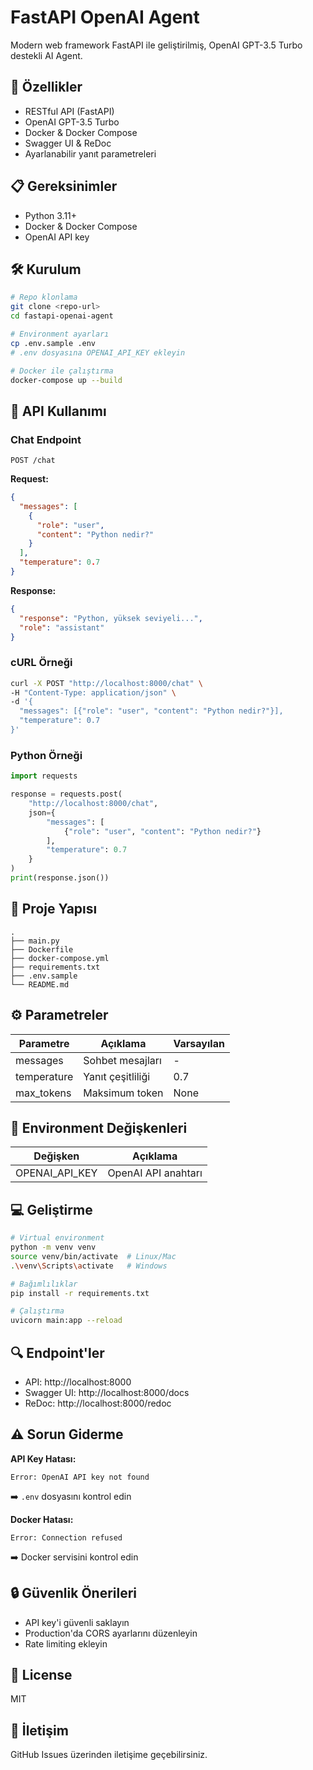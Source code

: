 # FastAPI OpenAI Agent

Modern web framework FastAPI ile geliştirilmiş, OpenAI GPT-3.5 Turbo destekli AI Agent.

## 🚀 Özellikler

- RESTful API (FastAPI)
- OpenAI GPT-3.5 Turbo
- Docker & Docker Compose
- Swagger UI & ReDoc
- Ayarlanabilir yanıt parametreleri

## 📋 Gereksinimler

- Python 3.11+
- Docker & Docker Compose
- OpenAI API key

## 🛠 Kurulum

```bash
# Repo klonlama
git clone <repo-url>
cd fastapi-openai-agent

# Environment ayarları
cp .env.sample .env
# .env dosyasına OPENAI_API_KEY ekleyin

# Docker ile çalıştırma
docker-compose up --build
```

## 🔌 API Kullanımı

### Chat Endpoint

`POST /chat`

**Request:**
```json
{
  "messages": [
    {
      "role": "user",
      "content": "Python nedir?"
    }
  ],
  "temperature": 0.7
}
```

**Response:**
```json
{
  "response": "Python, yüksek seviyeli...",
  "role": "assistant"
}
```

### cURL Örneği
```bash
curl -X POST "http://localhost:8000/chat" \
-H "Content-Type: application/json" \
-d '{
  "messages": [{"role": "user", "content": "Python nedir?"}],
  "temperature": 0.7
}'
```

### Python Örneği
```python
import requests

response = requests.post(
    "http://localhost:8000/chat",
    json={
        "messages": [
            {"role": "user", "content": "Python nedir?"}
        ],
        "temperature": 0.7
    }
)
print(response.json())
```

## 📁 Proje Yapısı

```
.
├── main.py
├── Dockerfile
├── docker-compose.yml
├── requirements.txt
├── .env.sample
└── README.md
```

## ⚙️ Parametreler

| Parametre | Açıklama | Varsayılan |
|-----------|----------|------------|
| messages | Sohbet mesajları | - |
| temperature | Yanıt çeşitliliği | 0.7 |
| max_tokens | Maksimum token | None |

## 🔑 Environment Değişkenleri

| Değişken | Açıklama |
|----------|-----------|
| OPENAI_API_KEY | OpenAI API anahtarı |

## 💻 Geliştirme

```bash
# Virtual environment
python -m venv venv
source venv/bin/activate  # Linux/Mac
.\venv\Scripts\activate   # Windows

# Bağımlılıklar
pip install -r requirements.txt

# Çalıştırma
uvicorn main:app --reload
```

## 🔍 Endpoint'ler

- API: http://localhost:8000
- Swagger UI: http://localhost:8000/docs
- ReDoc: http://localhost:8000/redoc

## ⚠️ Sorun Giderme

**API Key Hatası:**
```
Error: OpenAI API key not found
```
➡️ `.env` dosyasını kontrol edin

**Docker Hatası:**
```
Error: Connection refused
```
➡️ Docker servisini kontrol edin

## 🔒 Güvenlik Önerileri

- API key'i güvenli saklayın
- Production'da CORS ayarlarını düzenleyin
- Rate limiting ekleyin

## 📝 License

MIT

## 📧 İletişim

GitHub Issues üzerinden iletişime geçebilirsiniz.